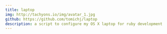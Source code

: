 ```yaml
---
title: laptop
img: http://tachyons.io/img/avatar_1.jpg
github: https://github.com/tomichj/laptop
description: a script to configure my OS X laptop for ruby development
---
```


